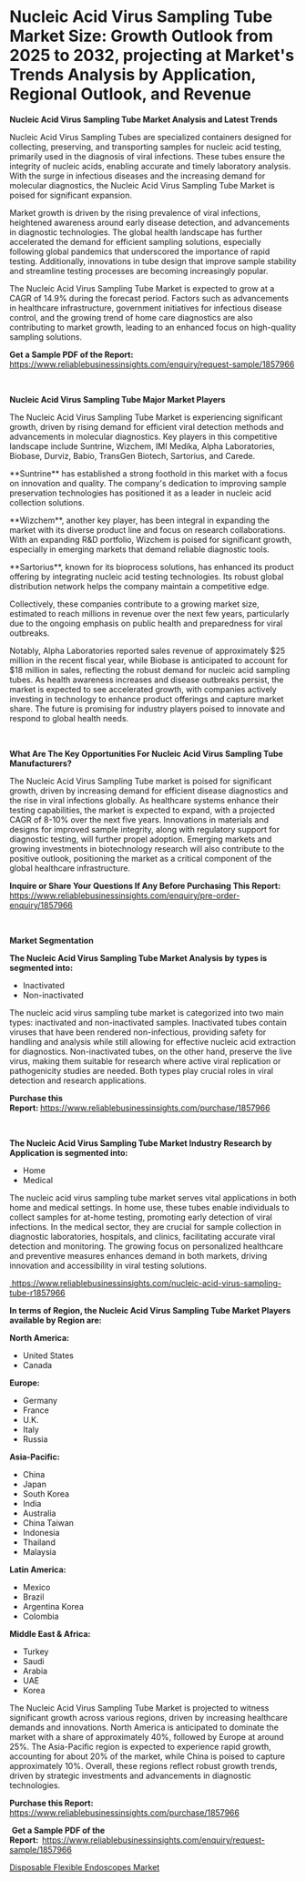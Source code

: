 <p><h1>Nucleic Acid Virus Sampling Tube Market Size: Growth Outlook from 2025 to 2032, projecting at Market's Trends Analysis by Application, Regional Outlook, and Revenue</h1></p><p><strong>Nucleic Acid Virus Sampling Tube Market Analysis and Latest Trends</strong></p>
<p><p>Nucleic Acid Virus Sampling Tubes are specialized containers designed for collecting, preserving, and transporting samples for nucleic acid testing, primarily used in the diagnosis of viral infections. These tubes ensure the integrity of nucleic acids, enabling accurate and timely laboratory analysis. With the surge in infectious diseases and the increasing demand for molecular diagnostics, the Nucleic Acid Virus Sampling Tube Market is poised for significant expansion.</p><p>Market growth is driven by the rising prevalence of viral infections, heightened awareness around early disease detection, and advancements in diagnostic technologies. The global health landscape has further accelerated the demand for efficient sampling solutions, especially following global pandemics that underscored the importance of rapid testing. Additionally, innovations in tube design that improve sample stability and streamline testing processes are becoming increasingly popular.</p><p>The Nucleic Acid Virus Sampling Tube Market is expected to grow at a CAGR of 14.9% during the forecast period. Factors such as advancements in healthcare infrastructure, government initiatives for infectious disease control, and the growing trend of home care diagnostics are also contributing to market growth, leading to an enhanced focus on high-quality sampling solutions.</p></p>
<p><strong>Get a Sample PDF of the Report:&nbsp;</strong> <a href="https://www.reliablebusinessinsights.com/enquiry/request-sample/1857966?utm_campaign=2789&utm_medium=2&utm_source=Github&utm_content=ia&utm_term=05032025&utm_id=nucleic-acid-virus-sampling-tube">https://www.reliablebusinessinsights.com/enquiry/request-sample/1857966</a></p>
<p>&nbsp;</p>
<p><strong>Nucleic Acid Virus Sampling Tube Major Market Players</strong></p>
<p><p>The Nucleic Acid Virus Sampling Tube Market is experiencing significant growth, driven by rising demand for efficient viral detection methods and advancements in molecular diagnostics. Key players in this competitive landscape include Suntrine, Wizchem, IMI Medika, Alpha Laboratories, Biobase, Durviz, Babio, TransGen Biotech, Sartorius, and Carede.</p><p>**Suntrine** has established a strong foothold in this market with a focus on innovation and quality. The company's dedication to improving sample preservation technologies has positioned it as a leader in nucleic acid collection solutions. </p><p>**Wizchem**, another key player, has been integral in expanding the market with its diverse product line and focus on research collaborations. With an expanding R&D portfolio, Wizchem is poised for significant growth, especially in emerging markets that demand reliable diagnostic tools.</p><p>**Sartorius**, known for its bioprocess solutions, has enhanced its product offering by integrating nucleic acid testing technologies. Its robust global distribution network helps the company maintain a competitive edge.</p><p>Collectively, these companies contribute to a growing market size, estimated to reach millions in revenue over the next few years, particularly due to the ongoing emphasis on public health and preparedness for viral outbreaks.</p><p>Notably, Alpha Laboratories reported sales revenue of approximately $25 million in the recent fiscal year, while Biobase is anticipated to account for $18 million in sales, reflecting the robust demand for nucleic acid sampling tubes. As health awareness increases and disease outbreaks persist, the market is expected to see accelerated growth, with companies actively investing in technology to enhance product offerings and capture market share. The future is promising for industry players poised to innovate and respond to global health needs.</p></p>
<p>&nbsp;</p>
<p><strong>What Are The Key Opportunities For Nucleic Acid Virus Sampling Tube Manufacturers?</strong></p>
<p><p>The Nucleic Acid Virus Sampling Tube market is poised for significant growth, driven by increasing demand for efficient disease diagnostics and the rise in viral infections globally. As healthcare systems enhance their testing capabilities, the market is expected to expand, with a projected CAGR of 8-10% over the next five years. Innovations in materials and designs for improved sample integrity, along with regulatory support for diagnostic testing, will further propel adoption. Emerging markets and growing investments in biotechnology research will also contribute to the positive outlook, positioning the market as a critical component of the global healthcare infrastructure.</p></p>
<p><strong>Inquire or Share Your Questions If Any Before Purchasing This Report:</strong> <a href="https://www.reliablebusinessinsights.com/enquiry/pre-order-enquiry/1857966?utm_campaign=2789&utm_medium=2&utm_source=Github&utm_content=ia&utm_term=05032025&utm_id=nucleic-acid-virus-sampling-tube">https://www.reliablebusinessinsights.com/enquiry/pre-order-enquiry/1857966</a></p>
<p>&nbsp;</p>
<p><strong>Market Segmentation</strong></p>
<p><strong>The Nucleic Acid Virus Sampling Tube Market Analysis by types is segmented into:</strong></p>
<p><ul><li>Inactivated</li><li>Non-inactivated</li></ul></p>
<p><p>The nucleic acid virus sampling tube market is categorized into two main types: inactivated and non-inactivated samples. Inactivated tubes contain viruses that have been rendered non-infectious, providing safety for handling and analysis while still allowing for effective nucleic acid extraction for diagnostics. Non-inactivated tubes, on the other hand, preserve the live virus, making them suitable for research where active viral replication or pathogenicity studies are needed. Both types play crucial roles in viral detection and research applications.</p></p>
<p><strong>Purchase this Report:&nbsp;</strong><a href="https://www.reliablebusinessinsights.com/purchase/1857966?utm_campaign=2789&utm_medium=2&utm_source=Github&utm_content=ia&utm_term=05032025&utm_id=nucleic-acid-virus-sampling-tube">https://www.reliablebusinessinsights.com/purchase/1857966</a></p>
<p>&nbsp;</p>
<p><strong>The Nucleic Acid Virus Sampling Tube Market Industry Research by Application is segmented into:</strong></p>
<p><ul><li>Home</li><li>Medical</li></ul></p>
<p><p>The nucleic acid virus sampling tube market serves vital applications in both home and medical settings. In home use, these tubes enable individuals to collect samples for at-home testing, promoting early detection of viral infections. In the medical sector, they are crucial for sample collection in diagnostic laboratories, hospitals, and clinics, facilitating accurate viral detection and monitoring. The growing focus on personalized healthcare and preventive measures enhances demand in both markets, driving innovation and accessibility in viral testing solutions.</p></p>
<p><a href="https://www.reliablebusinessinsights.com/nucleic-acid-virus-sampling-tube-r1857966?utm_campaign=2789&utm_medium=2&utm_source=Github&utm_content=ia&utm_term=05032025&utm_id=nucleic-acid-virus-sampling-tube">&nbsp;https://www.reliablebusinessinsights.com/nucleic-acid-virus-sampling-tube-r1857966</a></p>
<p><strong>In terms of Region, the Nucleic Acid Virus Sampling Tube Market Players available by Region are:</strong></p>
<p>
    <p> <strong> North America: </strong>
        <ul>
            <li>United States</li>
            <li>Canada</li>
        </ul>
        </p> 
    <p> <strong> Europe: </strong>
        <ul>
            <li>Germany</li>
            <li>France</li>
            <li>U.K.</li>
            <li>Italy</li>
            <li>Russia</li>
        </ul>
        </p> 
    <p> <strong> Asia-Pacific: </strong>
        <ul>
            <li>China</li>
            <li>Japan</li>
            <li>South Korea</li>
            <li>India</li>
            <li>Australia</li>
            <li>China Taiwan</li>
            <li>Indonesia</li>
            <li>Thailand</li>
            <li>Malaysia</li>
        </ul>
        </p> 
    <p> <strong> Latin America: </strong>
        <ul>
            <li>Mexico</li>
            <li>Brazil</li>
            <li>Argentina Korea</li>
            <li>Colombia</li>
        </ul>
        </p> 
    <p> <strong> Middle East & Africa: </strong>
        <ul>
            <li>Turkey</li>
            <li>Saudi</li>
            <li>Arabia</li>
            <li>UAE</li>
            <li>Korea</li>
        </ul>
    </p>
    </p>
<p><p>The Nucleic Acid Virus Sampling Tube Market is projected to witness significant growth across various regions, driven by increasing healthcare demands and innovations. North America is anticipated to dominate the market with a share of approximately 40%, followed by Europe at around 25%. The Asia-Pacific region is expected to experience rapid growth, accounting for about 20% of the market, while China is poised to capture approximately 10%. Overall, these regions reflect robust growth trends, driven by strategic investments and advancements in diagnostic technologies.</p></p>
<p><strong>Purchase this Report: </strong><a href="https://www.reliablebusinessinsights.com/purchase/1857966?utm_campaign=2789&utm_medium=2&utm_source=Github&utm_content=ia&utm_term=05032025&utm_id=nucleic-acid-virus-sampling-tube">https://www.reliablebusinessinsights.com/purchase/1857966</a></p>
<p>&nbsp;<strong>Get a Sample PDF of the Report:&nbsp;&nbsp;</strong><a href="https://www.reliablebusinessinsights.com/enquiry/request-sample/1857966?utm_campaign=2789&utm_medium=2&utm_source=Github&utm_content=ia&utm_term=05032025&utm_id=nucleic-acid-virus-sampling-tube">https://www.reliablebusinessinsights.com/enquiry/request-sample/1857966</a></p>
<p><strong></strong></p>
<p><p><a href="https://github.com/vilehoaguy/Market-Research-Report-List-1/blob/main/disposable-flexible-endoscopes-market.md?utm_campaign=2789&utm_medium=2&utm_source=Github&utm_content=ia&utm_term=05032025&utm_id=nucleic-acid-virus-sampling-tube">Disposable Flexible Endoscopes Market</a></p></p>